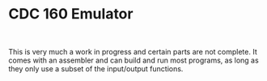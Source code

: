 # CDC 160 Emulator
<BR>

This is very much a work in progress and certain parts are not complete. 
It comes with an assembler and can build and run most programs, as long as they only use a subset of the input/output functions.

